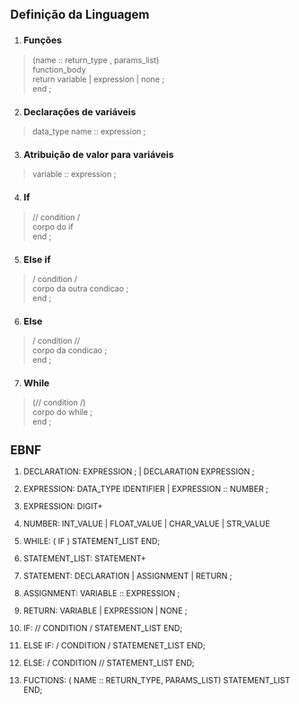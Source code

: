 ## Definição da Linguagem
1. ### Funções   
  >  (name :: return_type , params_list) \
  >  function_body \
  >  return variable | expression | none ; \
  >  end ; 

2. ### Declarações de variáveis
  >  data_type name :: expression ;

3. ### Atribuição de valor para variáveis
  >  variable :: expression ;

4. ### If
  >  // condition / \
  >  corpo do if \
  >  end ;
5. ### Else if
  >  / condition / \
  >  corpo da outra condicao ; \
  >  end ;
6. ### Else
  >  / condition // \
  > corpo da condicao ; \
  >  end ;
7. ### While
  > (// condition /) \
  >  corpo do while ; \
  > end ;

## EBNF

  1. DECLARATION: EXPRESSION ; | DECLARATION EXPRESSION ;

  2. EXPRESSION: DATA_TYPE IDENTIFIER | EXPRESSION :: NUMBER ;

  3. EXPRESSION: DIGIT+

  4. NUMBER: INT_VALUE | FLOAT_VALUE | CHAR_VALUE | STR_VALUE

  5. WHILE: ( IF ) STATEMENT_LIST END;

  6. STATEMENT_LIST: STATEMENT+

  7. STATEMENT: DECLARATION | ASSIGNMENT | RETURN ;

  8. ASSIGNMENT: VARIABLE :: EXPRESSION ;

  9. RETURN: VARIABLE | EXPRESSION | NONE ;

  7. IF: // CONDITION / STATEMENT_LIST END;

  8. ELSE IF: / CONDITION / STATEMENET_LIST END;

  9. ELSE: / CONDITION // STATEMENT_LIST END;

  10. FUCTIONS: ( NAME :: RETURN_TYPE, PARAMS_LIST) STATEMENT_LIST END;

